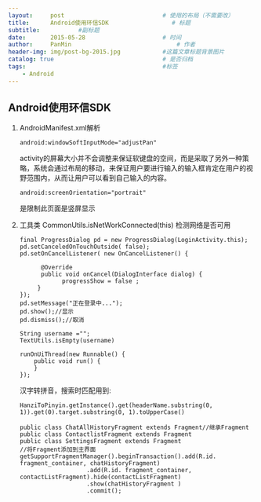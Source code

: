 ```yaml
---
layout:     post                            # 使用的布局（不需要改）
title:      Android使用环信SDK                  # 标题
subtitle:           #副标题
date:       2015-05-28                      # 时间
author:     PanMin                              # 作者
header-img: img/post-bg-2015.jpg            #这篇文章标题背景图片
catalog: true                               # 是否归档
tags:                                       #标签
    - Android
---
```



## Android使用环信SDK

1. AndroidManifest.xml解析
	```
	android:windowSoftInputMode="adjustPan" 
	```
	activity的屏幕大小并不会调整来保证软键盘的空间，而是采取了另外一种策略，系统会通过布局的移动，来保证用户要进行输入的输入框肯定在用户的视野范围内，从而让用户可以看到自己输入的内容。
	
	```
	android:screenOrientation="portrait"
	```
	是限制此页面是竖屏显示

2. 工具类
	CommonUtils.isNetWorkConnected(this) 检测网络是否可用
	```
	final ProgressDialog pd = new ProgressDialog(LoginActivity.this);
    pd.setCanceledOnTouchOutside( false);
    pd.setOnCancelListener( new OnCancelListener() {

          @Override
          public void onCancel(DialogInterface dialog) {
                progressShow = false ;
         }
    });
    pd.setMessage("正在登录中...");
    pd.show();//显示
    pd.dismiss();//取消  
	```
	
	```
	String username ="";
    TextUtils.isEmpty(username)
	```

	```
	runOnUiThread(new Runnable() {
     	public void run() {
        }
    });
	```

	汉字转拼音，搜索时匹配用到:
	```
	HanziToPinyin.getInstance().get(headerName.substring(0, 1)).get(0).target.substring(0, 1).toUpperCase()
	```

	```
	public class ChatAllHistoryFragment extends Fragment//继承Fragment
    public class ContactlistFragment extends Fragment
    public class SettingsFragment extends Fragment
    //将Fragment添加到主界面
    getSupportFragmentManager().beginTransaction().add(R.id. fragment_container, chatHistoryFragment)
                       .add(R.id. fragment_container, contactListFragment).hide(contactListFragment)
					   .show(chatHistoryFragment )
                       .commit();
	```